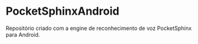 PocketSphinxAndroid
===================

Repositório criado com a engine de reconhecimento de voz PocketSphinx para Android.
